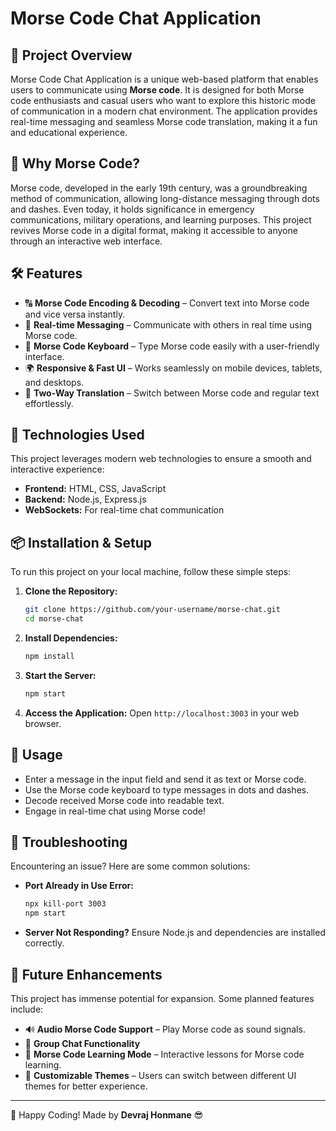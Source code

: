# Morse Code Chat Application

## 🚀 Project Overview
Morse Code Chat Application is a unique web-based platform that enables users to communicate using **Morse code**. It is designed for both Morse code enthusiasts and casual users who want to explore this historic mode of communication in a modern chat environment. The application provides real-time messaging and seamless Morse code translation, making it a fun and educational experience.

## 🌟 Why Morse Code?
Morse code, developed in the early 19th century, was a groundbreaking method of communication, allowing long-distance messaging through dots and dashes. Even today, it holds significance in emergency communications, military operations, and learning purposes. This project revives Morse code in a digital format, making it accessible to anyone through an interactive web interface.

## 🛠 Features
- 🔠 **Morse Code Encoding & Decoding** – Convert text into Morse code and vice versa instantly.
- 📩 **Real-time Messaging** – Communicate with others in real time using Morse code.
- 🎹 **Morse Code Keyboard** – Type Morse code easily with a user-friendly interface.
- 🌍 **Responsive & Fast UI** – Works seamlessly on mobile devices, tablets, and desktops.
- 🔄 **Two-Way Translation** – Switch between Morse code and regular text effortlessly.

## 📌 Technologies Used
This project leverages modern web technologies to ensure a smooth and interactive experience:
- **Frontend:** HTML, CSS, JavaScript
- **Backend:** Node.js, Express.js
- **WebSockets:** For real-time chat communication

## 📦 Installation & Setup
To run this project on your local machine, follow these simple steps:

1. **Clone the Repository:**
   ```sh
   git clone https://github.com/your-username/morse-chat.git
   cd morse-chat
   ```
2. **Install Dependencies:**
   ```sh
   npm install
   ```
3. **Start the Server:**
   ```sh
   npm start
   ```
4. **Access the Application:**
   Open `http://localhost:3003` in your web browser.

## 🔄 Usage
- Enter a message in the input field and send it as text or Morse code.
- Use the Morse code keyboard to type messages in dots and dashes.
- Decode received Morse code into readable text.
- Engage in real-time chat using Morse code!

## 🔧 Troubleshooting
Encountering an issue? Here are some common solutions:

- **Port Already in Use Error:**
  ```sh
  npx kill-port 3003
  npm start
  ```
- **Server Not Responding?** Ensure Node.js and dependencies are installed correctly.

## 📜 Future Enhancements
This project has immense potential for expansion. Some planned features include:
- 🔊 **Audio Morse Code Support** – Play Morse code as sound signals.
- 👥 **Group Chat Functionality**
- 📖 **Morse Code Learning Mode** – Interactive lessons for Morse code learning.
- 🎨 **Customizable Themes** – Users can switch between different UI themes for better experience.

---
🚀 Happy Coding! Made by **Devraj Honmane** 😎



